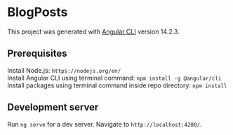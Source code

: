 # BlogPosts

This project was generated with [Angular CLI](https://github.com/angular/angular-cli) version 14.2.3.

## Prerequisites

Install Node.js: `https://nodejs.org/en/`\
Install Angular CLI using terminal command: `npm install -g @angular/cli`\
Install packages using terminal command inside repo directory: `npm install`

## Development server

Run `ng serve` for a dev server. Navigate to `http://localhost:4200/`.
